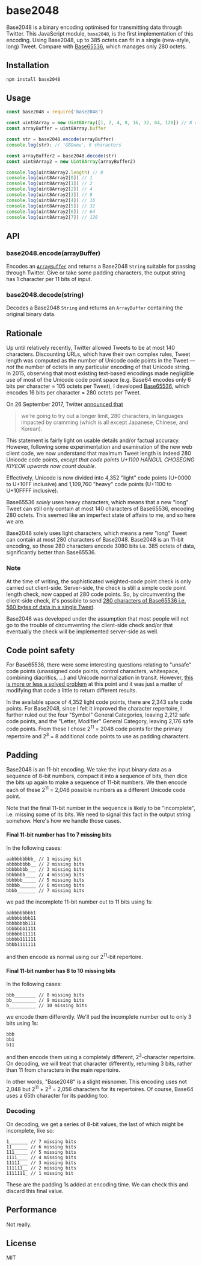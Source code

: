 # base2048

Base2048 is a binary encoding optimised for transmitting data through Twitter. This JavaScript module, `base2048`, is the first implementation of this encoding. Using Base2048, up to 385 octets can fit in a single (new-style, long) Tweet. Compare with [Base65536](https://github.com/qntm/base65536), which manages only 280 octets.

## Installation

```bash
npm install base2048
```

## Usage

```js
const base2048 = require('base2048')

const uint8Array = new Uint8Array([1, 2, 4, 8, 16, 32, 64, 128]) // 8 octets
const arrayBuffer = uint8Array.buffer

const str = base2048.encode(arrayBuffer)
console.log(str); // 'GƸOʜeҩ', 6 characters

const arrayBuffer2 = base2048.decode(str)
const uint8Array2 = new Uint8Array(arrayBuffer2)

console.log(uint8Array2.length) // 8
console.log(uint8Array2[0]) // 1
console.log(uint8Array2[1]) // 2
console.log(uint8Array2[2]) // 4
console.log(uint8Array2[3]) // 8
console.log(uint8Array2[4]) // 16
console.log(uint8Array2[5]) // 32
console.log(uint8Array2[6]) // 64
console.log(uint8Array2[7]) // 128
```

## API

### base2048.encode(arrayBuffer)

Encodes an [`ArrayBuffer`](https://developer.mozilla.org/en-US/docs/Web/JavaScript/Reference/Global_Objects/ArrayBuffer) and returns a Base2048 `String` suitable for passing through Twitter. Give or take some padding characters, the output string has 1 character per 11 bits of input.

### base2048.decode(string)

Decodes a Base2048 `String` and returns an `ArrayBuffer` containing the original binary data.

## Rationale

Up until relatively recently, Twitter allowed Tweets to be at most 140 characters. Discounting URLs, which have their own complex rules, Tweet length was computed as the number of Unicode code points in the Tweet — *not* the number of octets in any particular encoding of that Unicode string. In 2015, observing that most existing text-based encodings made negligible use of most of the Unicode code point space (e.g. Base64 encodes only 6 bits per character = 105 octets per Tweet), I developed [Base65536](https://github.com/qntm/base65536), which encodes 16 bits per character = 280 octets per Tweet.

On 26 September 2017, Twitter <a href="https://blog.twitter.com/official/en_us/topics/product/2017/Giving-you-more-characters-to-express-yourself.html">announced that</a>

> we're going to try out a longer limit, 280 characters, in languages impacted by cramming (which is all except Japanese, Chinese, and Korean).

This statement is fairly light on usable details and/or factual accuracy. However, following some experimentation and examination of the new web client code, we now understand that maximum Tweet length is indeed 280 Unicode code points, *except that code points U+1100 HANGUL CHOSEONG KIYEOK upwards now count double*.

Effectively, Unicode is now divided into 4,352 "light" code points (U+0000 to U+10FF inclusive) and 1,109,760 "heavy" code points (U+1100 to U+10FFFF inclusive).

Base65536 *solely* uses heavy characters, which means that a new "long" Tweet can still only contain at most 140 characters of Base65536, encoding 280 octets. This seemed like an imperfect state of affairs to me, and so here we are.

Base2048 solely uses light characters, which means a new "long" Tweet can contain at most 280 characters of Base2048. Base2048 is an 11-bit encoding, so those 280 characters encode 3080 bits i.e. 385 octets of data, significantly better than Base65536.

### Note

At the time of writing, the sophisticated weighted-code point check is only carried out client-side. Server-side, the check is still a simple code point length check, now capped at 280 code points. So, by circumventing the client-side check, it's possible to send <a href="https://twitter.com/dx_test1/status/912835316679151621">280 characters of Base65536 i.e. 560 bytes of data in a single Tweet</a>.

Base2048 was developed under the assumption that most people will not go to the trouble of circumventing the client-side check and/or that eventually the check will be implemented server-side as well.

## Code point safety

For Base65536, there were some interesting questions relating to "unsafe" code points (unassigned code points, control characters, whitespace, combining diacritics, ...) and Unicode normalization in transit. However, [this is more or less a solved problem](https://github.com/qntm/base65536gen) at this point and it was just a matter of modifying that code a little to return different results.

In the available space of 4,352 light code points, there are 2,343 safe code points. For Base2048, since I felt it improved the character repertoire, I further ruled out the four "Symbol" General Categories, leaving 2,212 safe code points, and the "Letter, Modifier" General Category, leaving 2,176 safe code points. From these I chose 2<sup>11</sup> = 2048 code points for the primary repertoire and 2<sup>3</sup> = 8 additional code points to use as padding characters.

## Padding

Base2048 is an 11-bit encoding. We take the input binary data as a sequence of 8-bit numbers, compact it into a sequence of bits, then dice the bits up again to make a sequence of 11-bit numbers. We then encode each of these 2<sup>11</sup> = 2,048 possible numbers as a different Unicode code point.

Note that the final 11-bit number in the sequence is likely to be "incomplete", i.e. missing some of its bits. We need to signal this fact in the output string somehow. Here's how we handle those cases.

#### Final 11-bit number has 1 to 7 missing bits

In the following cases:

	aabbbbbbbb_ // 1 missing bit
	abbbbbbbb__ // 2 missing bits
	bbbbbbbb___ // 3 missing bits
	bbbbbbb____ // 4 missing bits
	bbbbbb_____ // 5 missing bits
	bbbbb______ // 6 missing bits
	bbbb_______ // 7 missing bits

we pad the incomplete 11-bit number out to 11 bits using 1s:

	aabbbbbbbb1
	abbbbbbbb11
	bbbbbbbb111
	bbbbbbb1111
	bbbbbb11111
	bbbbb111111
	bbbb1111111

and then encode as normal using our 2<sup>11</sup>-bit repertoire.

#### Final 11-bit number has 8 to 10 missing bits

In the following cases:

	bbb________ // 8 missing bits
	bb_________ // 9 missing bits
	b__________ // 10 missing bits

we encode them differently. We'll pad the incomplete number out to only 3 bits using 1s:

	bbb
	bb1
	b11

and then encode them using a completely different, 2<sup>3</sup>-character repertoire. On decoding, we will treat that character differently, returning 3 bits, rather than 11 from characters in the main repertoire.

In other words, "Base2048" is a slight misnomer. This encoding uses not 2,048 but 2<sup>11</sup> + 2<sup>3</sup> = 2,056 characters for its repertoires. Of course, Base64 uses a 65th character for its padding too.

### Decoding

On decoding, we get a series of 8-bit values, the last of which might be incomplete, like so:

	1_______ // 7 missing bits
	11______ // 6 missing bits
	111_____ // 5 missing bits
	1111____ // 4 missing bits
	11111___ // 3 missing bits
	111111__ // 2 missing bits
	1111111_ // 1 missing bit

These are the padding 1s added at encoding time. We can check this and discard this final value.

## Performance

Not really.

## License

MIT
